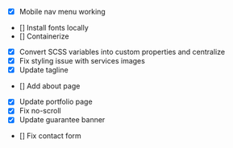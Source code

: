 - [x] Mobile nav menu working
- [] Install fonts locally
- [] Containerize
- [x] Convert SCSS variables into custom properties and centralize
- [x] Fix styling issue with services images
- [x] Update tagline
- [] Add about page
- [x] Update portfolio page
- [x] Fix no-scroll
- [x] Update guarantee banner
- [] Fix contact form
